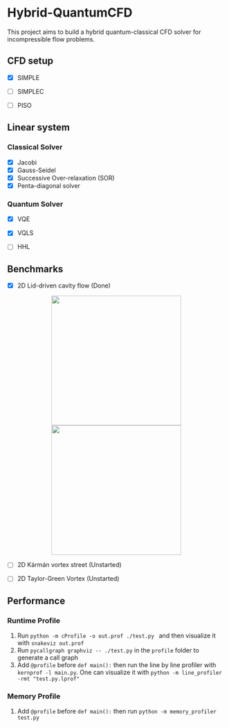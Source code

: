 # Hybrid-QuantumCFD

This project aims to build a hybrid quantum-classical CFD solver for incompressible flow problems.


## CFD setup
- [x] SIMPLE
- [ ] SIMPLEC 
- [ ] PISO 


## Linear system
### Classical Solver
- [x]  Jacobi
- [x] Gauss-Seidel 
- [x] Successive Over-relaxation (SOR)
- [x] Penta-diagonal solver

### Quantum Solver
- [x] VQE
- [x] VQLS
- [ ] HHL


## Benchmarks
- [x] 2D Lid-driven cavity flow (Done) 

<div align="center">
<img src="https://github.com/comp-physics/Hybrid-QuantumCFD/blob/master/Benchmark/Re100/Stream_Re100_Grid20x20.png" height="300px"> <img src="https://github.com/comp-physics/Hybrid-QuantumCFD/blob/master/Benchmark/Re100/UBench_Re100_Grid60x60.png" height="300px">
</div>


- [ ]  2D Kármán vortex street (Unstarted)

- [ ]  2D Taylor-Green Vortex (Unstarted)


## Performance
### Runtime Profile
1. Run `python -m cProfile -o out.prof ./test.py ` and then  visualize it with `snakeviz out.prof `
2. Run `pycallgraph graphviz -- ./test.py` in the `profile` folder to generate a call graph 
3. Add  `@profile` before `def main():` then run the line by line profiler with `kernprof -l main.py`. One can visualize it with `python -m line_profiler -rmt "test.py.lprof"` 


### Memory Profile
1. Add  `@profile` before `def main():` then run `python -m memory_profiler test.py`